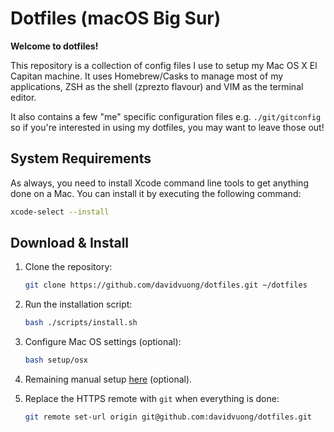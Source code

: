 # Dotfiles (macOS Big Sur)

**Welcome to dotfiles!**

This repository is a collection of config files I use to setup my Mac OS X El Capitan machine. It uses Homebrew/Casks to manage most of my applications, ZSH as the shell (zprezto flavour) and VIM as the terminal editor.

It also contains a few "me" specific configuration files e.g. `./git/gitconfig` so if you're interested in using my dotfiles, you may want to leave those out!

## System Requirements

As always, you need to install Xcode command line tools to get anything done on a Mac. You can install it by executing the following command:

```bash
xcode-select --install
```

## Download & Install

1. Clone the repository:

   ```bash
   git clone https://github.com/davidvuong/dotfiles.git ~/dotfiles
   ```

1. Run the installation script:

   ```bash
   bash ./scripts/install.sh
   ```

1. Configure Mac OS settings (optional):

   ```bash
   bash setup/osx
   ```

1. Remaining manual setup [here](setup-manual/README.md) (optional).

1. Replace the HTTPS remote with `git` when everything is done:

   ```bash
   git remote set-url origin git@github.com:davidvuong/dotfiles.git
   ```
